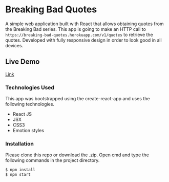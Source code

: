 # Breaking Bad Quotes

A simple web application built with React that allows obtaining quotes from the Breaking Bad series. This app is going to make an HTTP call to `https://breaking-bad-quotes.herokuapp.com/v1/quotes` to retrieve the quotes.
Developed with fully responsive design in order to look good in all devices.

## Live Demo

[Link](https://breakingbadquotes-reactjs.netlify.app/)

### Technologies Used

This app was bootstrapped using the create-react-app and uses the following technologies.

- React JS
- JSX
- CSS3
- Emotion styles

### Installation

Please clone this repo or download the .zip. Open cmd and type the following commands in the project directory.

```sh
$ npm install
$ npm start
```

